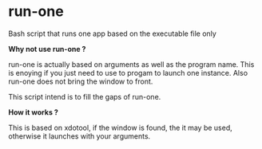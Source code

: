 # run-one
Bash script that runs one app based on the executable file only

**Why not use run-one ?**

run-one is actually based on arguments as well as the program name.
This is enoying if you just need to use to progam to launch one instance.
Also run-one does not bring the window to front.

This script intend is to fill the gaps of run-one.

**How it works ?**

This is based on xdotool, if the window is found, the it may be used, otherwise it launches with your arguments.
